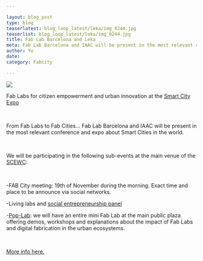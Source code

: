 ```yaml
---

layout: blog_post
type: blog
teaserlatest: blog_loop_latest/leka/img_0244.jpg
teaserlist: blog_loop_latest/leka/img_0244.jpg
title: Fab Lab Barcelona and Leka
meta: Fab Lab Barcelona and IAAC will be present in the most relevant conference and expo about Smart Cities in the world. November 17th to 19th, Barcelona.
author: Yo
date: 
category: Fabcity

---
```

<img src="{{site.baseurl}}{{ site.url }}/img/blog/blog_loop_latest/leka/img_0244.jpg">


Fab Labs for citizen empowerment and urban innovation at the <a target="_blank" href="http://www.smartcityexpo.com/"><u>Smart City Expo</u></a> 

<br>

From Fab Labs to Fab Cities... Fab Lab Barcelona and IAAC will be present in the most relevant conference and expo about Smart Cities in the world. 

<br>

We will be participating in the following sub-events at the main venue of the <a target="_blank" href="http://www.smartcityexpo.com/"><u>SCEWC</u></a>:

<br>

-FAB City meeting: 19th of November during the morning. Exact time and place to be announce via social networks.

-Living labs and <a target="_blank" href="http://www.smartcityexpo.com/program/-/gaagenda/actividad/4/12/123"><u>social entrepreneurship panel</u></a>

-<a target="_blank" href="http://fablabbcn.org/popup_fab_lab.html"><u>Pop-Lab</u></a>: we will have an entire mini Fab Lab at the main public plaza offering demos, workshops and explanations about the impact of Fab Labs and digital fabrication in the urban ecosystems.

<br>

<a target="_blank" href="http://www.smartcityexpo.com/"><u>More info here.</u></a> 






